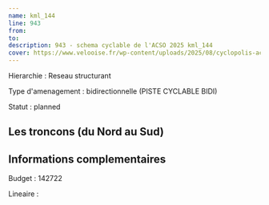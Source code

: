 ```yaml
---
name: kml_144 
line: 943
from: 
to:  
description: 943 - schema cyclable de l'ACSO 2025 kml_144 
cover: https://www.velooise.fr/wp-content/uploads/2025/08/cyclopolis-acso-943.jpg
---
```

Hierarchie : Reseau structurant

Type d'amenagement : bidirectionnelle (PISTE CYCLABLE BIDI)

Statut : planned

## Les troncons (du Nord au Sud)

## Informations complementaires

Budget  : 142722 

Lineaire :

